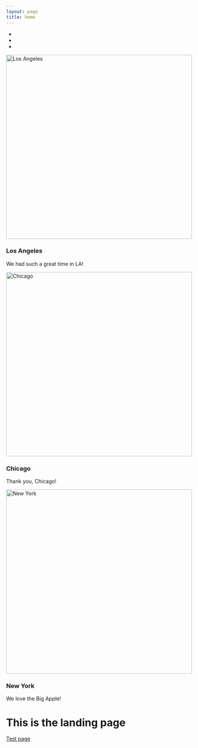 ```yaml
---
layout: page
title: home
---
```


<style>
/* Make the image fully responsive */
.carousel-inner img {
  width: 100%;
  /*height: 100%;*/
  }
</style>
  
<div id="demo" class="carousel slide" data-ride="carousel">
  <ul class="carousel-indicators">
    <li data-target="#demo" data-slide-to="0" class="active"></li>
    <li data-target="#demo" data-slide-to="1"></li>
    <li data-target="#demo" data-slide-to="2"></li>
  </ul>
  <div class="carousel-inner">
    <div class="carousel-item active">
      <img src="https://upload.wikimedia.org/wikipedia/commons/6/69/Los_Angeles_with_Mount_Baldy.jpg" alt="Los Angeles" width="1100" height="500">
      <div class="carousel-caption">
        <h3>Los Angeles</h3>
        <p>We had such a great time in LA!</p>
      </div>   
    </div>
    <div class="carousel-item">
      <img src="https://upload.wikimedia.org/wikipedia/commons/e/e5/BigLaw_Chicago.jpg" alt="Chicago" width="1100" height="500">
      <div class="carousel-caption">
        <h3>Chicago</h3>
        <p>Thank you, Chicago!</p>
      </div>   
    </div>
    <div class="carousel-item">
      <img src="https://upload.wikimedia.org/wikipedia/commons/0/08/EmpireStateNewYokCity.jpg" alt="New York" width="1100" height="500">
      <div class="carousel-caption">
        <h3>New York</h3>
        <p>We love the Big Apple!</p>
      </div>   
    </div>
  </div>
  <a class="carousel-control-prev" href="#demo" data-slide="prev">
    <span class="carousel-control-prev-icon"></span>
  </a>
  <a class="carousel-control-next" href="#demo" data-slide="next">
    <span class="carousel-control-next-icon"></span>
  </a>
</div>
<h1>This is the landing page</h1>
<a href="test.html">Test page</a>

